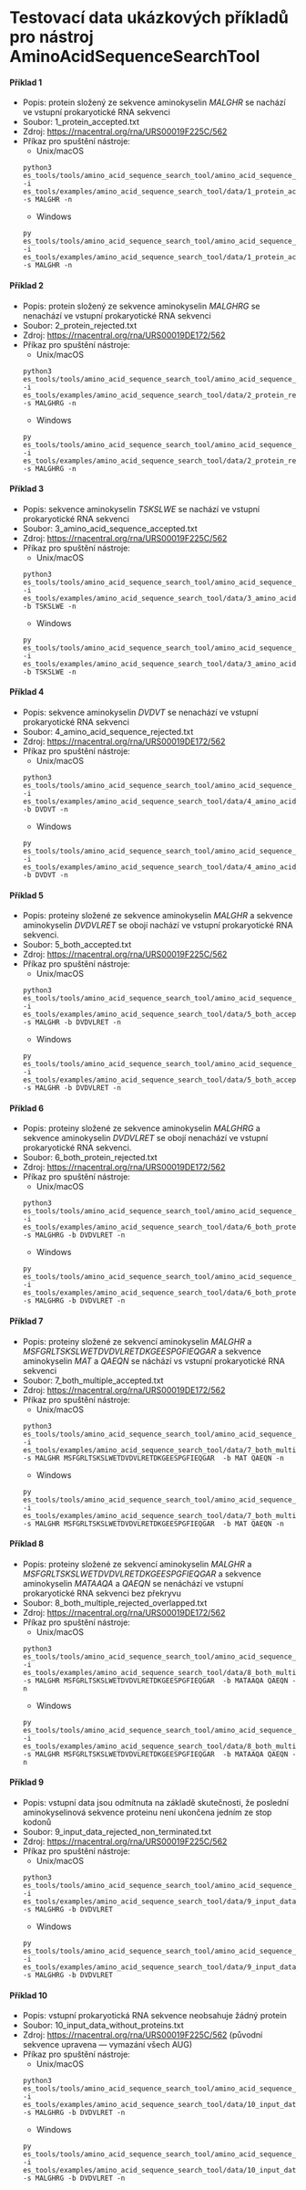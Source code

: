 # Testovací data ukázkových příkladů pro nástroj AminoAcidSequenceSearchTool

#### Příklad 1
- Popis: protein složený ze sekvence aminokyselin *MALGHR* se nachází ve vstupní prokaryotické RNA sekvenci
- Soubor: 1_protein_accepted.txt
- Zdroj: https://rnacentral.org/rna/URS00019F225C/562
- Příkaz pro spuštění nástroje:
  * Unix/macOS
  ```console
  python3 es_tools/tools/amino_acid_sequence_search_tool/amino_acid_sequence_search_tool.py -i es_tools/examples/amino_acid_sequence_search_tool/data/1_protein_accepted.txt -s MALGHR -n
  ```
  * Windows
  ```console
  py es_tools/tools/amino_acid_sequence_search_tool/amino_acid_sequence_search_tool.py -i es_tools/examples/amino_acid_sequence_search_tool/data/1_protein_accepted.txt -s MALGHR -n
  ```
#### Příklad 2
- Popis:  protein složený ze sekvence aminokyselin *MALGHRG* se nenachází ve vstupní prokaryotické RNA sekvenci
- Soubor: 2_protein_rejected.txt
- Zdroj: https://rnacentral.org/rna/URS00019DE172/562
- Příkaz pro spuštění nástroje:
  * Unix/macOS
  ```console
  python3 es_tools/tools/amino_acid_sequence_search_tool/amino_acid_sequence_search_tool.py -i es_tools/examples/amino_acid_sequence_search_tool/data/2_protein_rejected.txt -s MALGHRG -n
  ```
  * Windows
  ```console
  py es_tools/tools/amino_acid_sequence_search_tool/amino_acid_sequence_search_tool.py -i es_tools/examples/amino_acid_sequence_search_tool/data/2_protein_rejected.txt -s MALGHRG -n
  ```
#### Příklad 3
- Popis: sekvence aminokyselin *TSKSLWE* se nachází ve vstupní prokaryotické RNA sekvenci
- Soubor: 3_amino_acid_sequence_accepted.txt
- Zdroj: https://rnacentral.org/rna/URS00019F225C/562
- Příkaz pro spuštění nástroje:
  * Unix/macOS
  ```console
  python3 es_tools/tools/amino_acid_sequence_search_tool/amino_acid_sequence_search_tool.py -i es_tools/examples/amino_acid_sequence_search_tool/data/3_amino_acid_sequence_accepted.txt -b TSKSLWE -n
  ```
  * Windows
  ```console
  py es_tools/tools/amino_acid_sequence_search_tool/amino_acid_sequence_search_tool.py -i es_tools/examples/amino_acid_sequence_search_tool/data/3_amino_acid_sequence_accepted.txt -b TSKSLWE -n
  ```
#### Příklad 4
- Popis: sekvence aminokyselin *DVDVT* se nenachází ve vstupní prokaryotické RNA sekvenci
- Soubor: 4_amino_acid_sequence_rejected.txt
- Zdroj: https://rnacentral.org/rna/URS00019DE172/562
- Příkaz pro spuštění nástroje:
  * Unix/macOS
  ```console
  python3 es_tools/tools/amino_acid_sequence_search_tool/amino_acid_sequence_search_tool.py -i es_tools/examples/amino_acid_sequence_search_tool/data/4_amino_acid_sequence_rejected.txt -b DVDVT -n
  ```
  * Windows
  ```console
  py es_tools/tools/amino_acid_sequence_search_tool/amino_acid_sequence_search_tool.py -i es_tools/examples/amino_acid_sequence_search_tool/data/4_amino_acid_sequence_rejected.txt -b DVDVT -n
  ```  
#### Příklad 5
- Popis: proteiny složené ze sekvence aminokyselin *MALGHR* a sekvence aminokyselin *DVDVLRET* se obojí nachází ve vstupní prokaryotické RNA sekvenci.
- Soubor: 5_both_accepted.txt
- Zdroj: https://rnacentral.org/rna/URS00019F225C/562
- Příkaz pro spuštění nástroje:
  * Unix/macOS
  ```console
  python3 es_tools/tools/amino_acid_sequence_search_tool/amino_acid_sequence_search_tool.py -i es_tools/examples/amino_acid_sequence_search_tool/data/5_both_accepted.txt -s MALGHR -b DVDVLRET -n
  ```
  * Windows
  ```console
  py es_tools/tools/amino_acid_sequence_search_tool/amino_acid_sequence_search_tool.py -i es_tools/examples/amino_acid_sequence_search_tool/data/5_both_accepted.txt -s MALGHR -b DVDVLRET -n
  ```
#### Příklad 6
- Popis: proteiny složené ze sekvence aminokyselin *MALGHRG* a sekvence aminokyselin *DVDVLRET* se obojí nenachází ve vstupní prokaryotické RNA sekvenci.
- Soubor: 6_both_protein_rejected.txt
- Zdroj: https://rnacentral.org/rna/URS00019DE172/562
- Příkaz pro spuštění nástroje:
  * Unix/macOS
  ```console
  python3 es_tools/tools/amino_acid_sequence_search_tool/amino_acid_sequence_search_tool.py -i es_tools/examples/amino_acid_sequence_search_tool/data/6_both_protein_rejected.txt -s MALGHRG -b DVDVLRET -n
  ```
  * Windows
  ```console
  py es_tools/tools/amino_acid_sequence_search_tool/amino_acid_sequence_search_tool.py -i es_tools/examples/amino_acid_sequence_search_tool/data/6_both_protein_rejected.txt -s MALGHRG -b DVDVLRET -n
  ```
#### Příklad 7
- Popis: proteiny složené ze sekvencí aminokyselin *MALGHR* a *MSFGRLTSKSLWETDVDVLRETDKGEESPGFIEQGAR* a sekvence aminokyselin *MAT* a *QAEQN* se náchází vs vstupní prokaryotické RNA sekvenci
- Soubor: 7_both_multiple_accepted.txt
- Zdroj: https://rnacentral.org/rna/URS00019DE172/562
- Příkaz pro spuštění nástroje:
  * Unix/macOS
  ```console
  python3 es_tools/tools/amino_acid_sequence_search_tool/amino_acid_sequence_search_tool.py -i es_tools/examples/amino_acid_sequence_search_tool/data/7_both_multiple_accepted.txt -s MALGHR MSFGRLTSKSLWETDVDVLRETDKGEESPGFIEQGAR  -b MAT QAEQN -n
  ```
  * Windows
  ```console
  py es_tools/tools/amino_acid_sequence_search_tool/amino_acid_sequence_search_tool.py -i es_tools/examples/amino_acid_sequence_search_tool/data/7_both_multiple_accepted.txt -s MALGHR MSFGRLTSKSLWETDVDVLRETDKGEESPGFIEQGAR  -b MAT QAEQN -n
  ```
#### Příklad 8
- Popis:  proteiny složené ze sekvencí aminokyselin *MALGHR* a *MSFGRLTSKSLWETDVDVLRETDKGEESPGFIEQGAR* a sekvence aminokyselin *MATAAQA* a *QAEQN* se nenáchází ve vstupní prokaryotické RNA sekvenci bez překryvu
- Soubor: 8_both_multiple_rejected_overlapped.txt
- Zdroj: https://rnacentral.org/rna/URS00019DE172/562
- Příkaz pro spuštění nástroje:
  * Unix/macOS
  ```console
  python3 es_tools/tools/amino_acid_sequence_search_tool/amino_acid_sequence_search_tool.py -i es_tools/examples/amino_acid_sequence_search_tool/data/8_both_multiple_rejected_overlapped.txt -s MALGHR MSFGRLTSKSLWETDVDVLRETDKGEESPGFIEQGAR  -b MATAAQA QAEQN -n
  ```
  * Windows
  ```console
  py es_tools/tools/amino_acid_sequence_search_tool/amino_acid_sequence_search_tool.py -i es_tools/examples/amino_acid_sequence_search_tool/data/8_both_multiple_rejected_overlapped.txt -s MALGHR MSFGRLTSKSLWETDVDVLRETDKGEESPGFIEQGAR  -b MATAAQA QAEQN -n
  ```
#### Příklad 9
- Popis: vstupní data jsou odmítnuta na základě skutečnosti, že poslední aminokyselinová sekvence proteinu není ukončena jedním ze stop kodonů
- Soubor: 9_input_data_rejected_non_terminated.txt
- Zdroj: https://rnacentral.org/rna/URS00019F225C/562
- Příkaz pro spuštění nástroje:
  * Unix/macOS
  ```console
  python3 es_tools/tools/amino_acid_sequence_search_tool/amino_acid_sequence_search_tool.py -i es_tools/examples/amino_acid_sequence_search_tool/data/9_input_data_rejected_non_terminated.txt -s MALGHRG -b DVDVLRET
  ```
  * Windows
  ```console
  py es_tools/tools/amino_acid_sequence_search_tool/amino_acid_sequence_search_tool.py -i es_tools/examples/amino_acid_sequence_search_tool/data/9_input_data_rejected_non_terminated.txt -s MALGHRG -b DVDVLRET
  ```      
#### Příklad 10
- Popis: vstupní prokaryotická RNA sekvence neobsahuje žádný protein
- Soubor: 10_input_data_without_proteins.txt
- Zdroj: https://rnacentral.org/rna/URS00019F225C/562 (původní sekvence upravena — vymazání všech AUG)
- Příkaz pro spuštění nástroje:
  * Unix/macOS
  ```console
  python3 es_tools/tools/amino_acid_sequence_search_tool/amino_acid_sequence_search_tool.py -i es_tools/examples/amino_acid_sequence_search_tool/data/10_input_data_without_proteins.txt -s MALGHRG -b DVDVLRET -n
  ```
  * Windows
  ```console
  py es_tools/tools/amino_acid_sequence_search_tool/amino_acid_sequence_search_tool.py -i es_tools/examples/amino_acid_sequence_search_tool/data/10_input_data_without_proteins.txt -s MALGHRG -b DVDVLRET -n
  ```       
